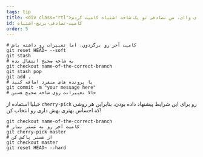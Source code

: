 ```yaml
---
tags: tip
title: <div class="rtl">ای واای، من تصادفی تو یک شاخه اشتباه کامیت کردم!</div>
id: کامیت-تصادفی-برنچ-اشتباه
order: 5
---
```

<div class="rtl">

```git
# کامیت آخر رو برگردون، اما تغییرات رو داشته باش
git reset HEAD~ --soft
git stash
# به شاخه صحیح انتقال بده
git checkout name-of-the-correct-branch
git stash pop
git add . 
# یا پرونده های منفرد اضافه کنید
git commit -m "your message here"
# حالا تغییراتت روی شاخه صحیح هستن
```

خیلیا استفاده از `cherry-pick` رو برای این شرایط پیشنهاد داده بودن، بنابراین هر روشی که احساس بهتری بهش داری رو انتخاب کن!

```git
git checkout name-of-the-correct-branch
# کامیت آخر رو به مَستر بیار
git cherry-pick master
# از مَستر پاکش کن
git checkout master
git reset HEAD~ --hard
```
</div>